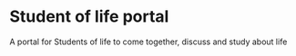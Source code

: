 # Student of life portal

A portal for Students of life to come together, discuss and study about life